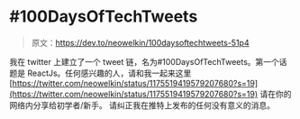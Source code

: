 # #100DaysOfTechTweets

> 原文：<https://dev.to/neowelkin/100daysoftechtweets-51p4>

我在 twitter 上建立了一个 tweet 链，名为#100DaysOfTechTweets。第一个话题是 ReactJs。任何感兴趣的人，请和我一起来这里[https://twitter.com/neowelkin/status/1175519419579207680?s=19](https://twitter.com/neowelkin/status/1175519419579207680?s=19)
请在你的网络内分享给初学者/新手。
请纠正我在推特上发布的任何没有意义的消息。